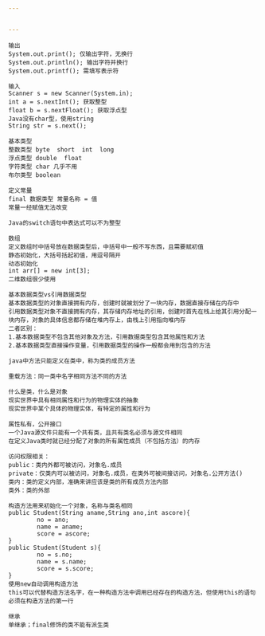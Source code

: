 ```yaml
---


---
```


<pre><code>输出
System.out.print(); 仅输出字符，无换行
System.out.println(); 输出字符并换行
System.out.printf(); 需填写表示符

输入
Scanner s = new Scanner(System.in);
int a = s.nextInt(); 获取整型
float b = s.nextFloat(); 获取浮点型
Java没有char型，使用string
String str = s.next();

基本类型
整数类型 byte  short  int  long
浮点类型 double  float
字符类型 char 几乎不用
布尔类型 boolean

定义常量
final 数据类型 常量名称 = 值
常量一经赋值无法改变

Java的switch语句中表达式可以不为整型

数组
定义数组时中括号放在数据类型后，中括号中一般不写东西，且需要赋初值
静态初始化，大括号括起初值，用逗号隔开
动态初始化
int arr[] = new int[3];
二维数组很少使用

基本数据类型vs引用数据类型
基本数据类型的对象直接拥有内存，创建时就被划分了一块内存，数据直接存储在内存中
引用数据类型对象不直接拥有内存，其存储内存地址的引用，创建时首先在栈上给其引用分配一块内存，对象的具体信息都存储在堆内存上，由栈上引用指向堆内存
二者区别：
1.基本数据类型不包含其他对象及方法，引用数据类型包含其他属性和方法
2.基本数据类型直接操作变量，引用数据类型的操作一般都会用到包含的方法

java中方法只能定义在类中，称为类的成员方法

重载方法：同一类中名字相同方法不同的方法

什么是类，什么是对象
现实世界中具有相同属性和行为的物理实体的抽象
现实世界中某个具体的物理实体，有特定的属性和行为

属性私有，公开接口
一个Java源文件只能有一个共有类，且共有类名必须与源文件相同
在定义Java类时就已经分配了对象的所有属性成员（不包括方法）的内存

访问权限相关：
public：类内外都可被访问，对象名.成员
private：仅类内可以被访问，对象名.成员，在类外可被间接访问，对象名.公开方法()
类内：类的定义内部，准确来讲应该是类的所有成员方法内部
类外：类的外部

构造方法用来初始化一个对象，名称与类名相同
public Student(String aname,String ano,int ascore){
		no = ano;
		name = aname;
		score = ascore;
}
public Student(Student s){
		no = s.no;
		name = s.name;
		score = s.score;
}
使用new自动调用构造方法
this可以代替构造方法名字，在一种构造方法中调用已经存在的构造方法，但使用this的语句必须在构造方法的第一行

继承
单继承；final修饰的类不能有派生类
</code></pre>

